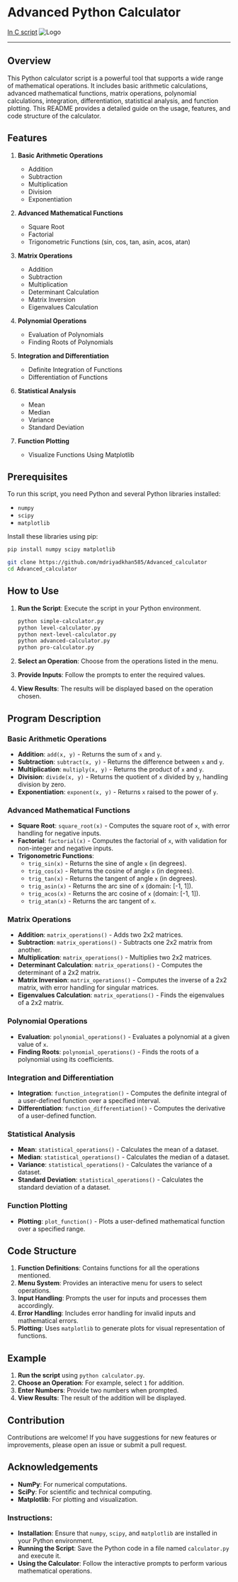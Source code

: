 # Advanced Python Calculator
[In C script](https://github.com/mdriyadkhan585/Advanced-calculator-C)
![Logo](logo.svg)

---
## Overview

This Python calculator script is a powerful tool that supports a wide range of mathematical operations. It includes basic arithmetic calculations, advanced mathematical functions, matrix operations, polynomial calculations, integration, differentiation, statistical analysis, and function plotting. This README provides a detailed guide on the usage, features, and code structure of the calculator.

## Features

1. **Basic Arithmetic Operations**
   - Addition
   - Subtraction
   - Multiplication
   - Division
   - Exponentiation

2. **Advanced Mathematical Functions**
   - Square Root
   - Factorial
   - Trigonometric Functions (sin, cos, tan, asin, acos, atan)

3. **Matrix Operations**
   - Addition
   - Subtraction
   - Multiplication
   - Determinant Calculation
   - Matrix Inversion
   - Eigenvalues Calculation

4. **Polynomial Operations**
   - Evaluation of Polynomials
   - Finding Roots of Polynomials

5. **Integration and Differentiation**
   - Definite Integration of Functions
   - Differentiation of Functions

6. **Statistical Analysis**
   - Mean
   - Median
   - Variance
   - Standard Deviation

7. **Function Plotting**
   - Visualize Functions Using Matplotlib

## Prerequisites

To run this script, you need Python and several Python libraries installed:

- `numpy`
- `scipy`
- `matplotlib`

Install these libraries using pip:

```bash
pip install numpy scipy matplotlib
```
```bash
git clone https://github.com/mdriyadkhan585/Advanced_calculator
cd Advanced_calculator
```

## How to Use

1. **Run the Script**: Execute the script in your Python environment.

   ```bash
   python simple-calculator.py
   python level-calculator.py
   python next-level-calculator.py
   python advanced-calculator.py
   python pro-calculator.py
   ```

2. **Select an Operation**: Choose from the operations listed in the menu.

3. **Provide Inputs**: Follow the prompts to enter the required values.

4. **View Results**: The results will be displayed based on the operation chosen.

## Program Description

### Basic Arithmetic Operations

- **Addition**: `add(x, y)` - Returns the sum of `x` and `y`.
- **Subtraction**: `subtract(x, y)` - Returns the difference between `x` and `y`.
- **Multiplication**: `multiply(x, y)` - Returns the product of `x` and `y`.
- **Division**: `divide(x, y)` - Returns the quotient of `x` divided by `y`, handling division by zero.
- **Exponentiation**: `exponent(x, y)` - Returns `x` raised to the power of `y`.

### Advanced Mathematical Functions

- **Square Root**: `square_root(x)` - Computes the square root of `x`, with error handling for negative inputs.
- **Factorial**: `factorial(x)` - Computes the factorial of `x`, with validation for non-integer and negative inputs.
- **Trigonometric Functions**: 
  - `trig_sin(x)` - Returns the sine of angle `x` (in degrees).
  - `trig_cos(x)` - Returns the cosine of angle `x` (in degrees).
  - `trig_tan(x)` - Returns the tangent of angle `x` (in degrees).
  - `trig_asin(x)` - Returns the arc sine of `x` (domain: [-1, 1]).
  - `trig_acos(x)` - Returns the arc cosine of `x` (domain: [-1, 1]).
  - `trig_atan(x)` - Returns the arc tangent of `x`.

### Matrix Operations

- **Addition**: `matrix_operations()` - Adds two 2x2 matrices.
- **Subtraction**: `matrix_operations()` - Subtracts one 2x2 matrix from another.
- **Multiplication**: `matrix_operations()` - Multiplies two 2x2 matrices.
- **Determinant Calculation**: `matrix_operations()` - Computes the determinant of a 2x2 matrix.
- **Matrix Inversion**: `matrix_operations()` - Computes the inverse of a 2x2 matrix, with error handling for singular matrices.
- **Eigenvalues Calculation**: `matrix_operations()` - Finds the eigenvalues of a 2x2 matrix.

### Polynomial Operations

- **Evaluation**: `polynomial_operations()` - Evaluates a polynomial at a given value of `x`.
- **Finding Roots**: `polynomial_operations()` - Finds the roots of a polynomial using its coefficients.

### Integration and Differentiation

- **Integration**: `function_integration()` - Computes the definite integral of a user-defined function over a specified interval.
- **Differentiation**: `function_differentiation()` - Computes the derivative of a user-defined function.

### Statistical Analysis

- **Mean**: `statistical_operations()` - Calculates the mean of a dataset.
- **Median**: `statistical_operations()` - Calculates the median of a dataset.
- **Variance**: `statistical_operations()` - Calculates the variance of a dataset.
- **Standard Deviation**: `statistical_operations()` - Calculates the standard deviation of a dataset.

### Function Plotting

- **Plotting**: `plot_function()` - Plots a user-defined mathematical function over a specified range.

## Code Structure

1. **Function Definitions**: Contains functions for all the operations mentioned.
2. **Menu System**: Provides an interactive menu for users to select operations.
3. **Input Handling**: Prompts the user for inputs and processes them accordingly.
4. **Error Handling**: Includes error handling for invalid inputs and mathematical errors.
5. **Plotting**: Uses `matplotlib` to generate plots for visual representation of functions.

## Example

1. **Run the script** using `python calculator.py`.
2. **Choose an Operation**: For example, select `1` for addition.
3. **Enter Numbers**: Provide two numbers when prompted.
4. **View Results**: The result of the addition will be displayed.

## Contribution

Contributions are welcome! If you have suggestions for new features or improvements, please open an issue or submit a pull request.

## Acknowledgements

- **NumPy**: For numerical computations.
- **SciPy**: For scientific and technical computing.
- **Matplotlib**: For plotting and visualization.


### Instructions:

- **Installation**: Ensure that `numpy`, `scipy`, and `matplotlib` are installed in your Python environment.
- **Running the Script**: Save the Python code in a file named `calculator.py` and execute it.
- **Using the Calculator**: Follow the interactive prompts to perform various mathematical operations.
